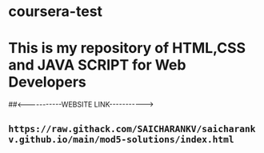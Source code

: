 # coursera-test
# This is my repository of HTML,CSS and JAVA SCRIPT for Web Developers

##<-----------WEBSITE LINK----------->
## `https://raw.githack.com/SAICHARANKV/saicharankv.github.io/main/mod5-solutions/index.html`
